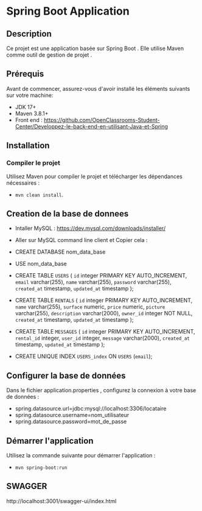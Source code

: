 # Spring Boot Application

## Description

Ce projet est une application basée sur Spring Boot . Elle utilise Maven comme outil de gestion de projet .

## Prérequis

Avant de commencer, assurez-vous d'avoir installé les éléments suivants sur votre machine:

- JDK 17+
- Maven 3.8.1+
- Front end : https://github.com/OpenClassrooms-Student-Center/Developpez-le-back-end-en-utilisant-Java-et-Spring

## Installation

### Compiler le projet

Utilisez Maven pour compiler le projet et télécharger les dépendances nécessaires :

- `mvn clean install`.

## Creation de la base de donnees

- Intaller MySQL : https://dev.mysql.com/downloads/installer/

- Aller sur MySQL command line client et
  Copier cela :
 - CREATE DATABASE nom_data_base
 - USE nom_data_base


- CREATE TABLE `USERS` (
  `id` integer PRIMARY KEY AUTO_INCREMENT,
  `email` varchar(255),
  `name` varchar(255),
  `password` varchar(255),
  `created_at` timestamp,
  `updated_at` timestamp
  );

- CREATE TABLE `RENTALS` (
  `id` integer PRIMARY KEY AUTO_INCREMENT,
  `name` varchar(255),
  `surface` numeric,
  `price` numeric,
  `picture` varchar(255),
  `description` varchar(2000),
  `owner_id` integer NOT NULL,
  `created_at` timestamp,
  `updated_at` timestamp
  );

- CREATE TABLE `MESSAGES` (
  `id` integer PRIMARY KEY AUTO_INCREMENT,
  `rental_id` integer,
  `user_id` integer,
  `message` varchar(2000),
  `created_at` timestamp,
  `updated_at` timestamp
  );
- CREATE UNIQUE INDEX `USERS_index` ON `USERS` (`email`);

## Configurer la base de données

Dans le fichier application.properties , configurez la connexion à votre base de données :

- spring.datasource.url=jdbc:mysql://localhost:3306/locataire
- spring.datasource.username=nom_utilisateur
- spring.datasource.password=mot_de_passe

## Démarrer l'application

Utilisez la commande suivante pour démarrer l'application :

- `mvn spring-boot:run`

## SWAGGER

http://localhost:3001/swagger-ui/index.html
